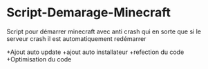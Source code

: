 # Script-Demarage-Minecraft
Script pour démarrer minecraft avec anti crash qui en sorte que si le serveur crash il est automatiquement redémarrer

+Ajout auto update
+ajout auto installateur
+refection du code
+Optimisation du code
